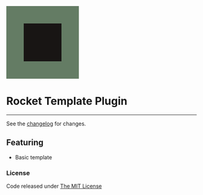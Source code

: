 ![logo](src/.editoricon.png)
# Rocket Template Plugin

---------------------------------------

See the [changelog](CHANGELOG.md) for changes.

## Featuring
- Basic template

### License

Code released under [The MIT License](LICENSE)
